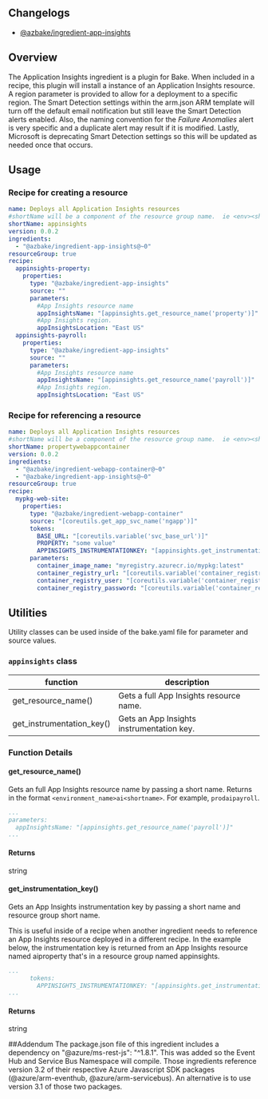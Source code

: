 ## Changelogs
* [@azbake/ingredient-app-insights](./CHANGELOG.md)

## Overview

The Application Insights ingredient is a plugin for Bake.  When included in a recipe, this plugin will install a instance of an Application Insights resource.  A region parameter is provided to allow for a deployment to a specific region.  The Smart Detection settings within the arm.json ARM template will turn off the default email notification but still leave the Smart Detection alerts enabled.  Also, the naming convention for the _Failure Anomalies_ alert is very specific and a duplicate alert may result if it is modified.  Lastly, Microsoft is deprecating Smart Detection settings so this will be updated as needed once that occurs.

## Usage

### Recipe for creating a resource
```yaml
name: Deploys all Application Insights resources
#shortName will be a component of the resource group name.  ie <env><shortName> --> prodappinsights
shortName: appinsights
version: 0.0.2
ingredients:
  - "@azbake/ingredient-app-insights@~0"
resourceGroup: true
recipe:
  appinsights-property:
    properties:
      type: "@azbake/ingredient-app-insights"
      source: ""
      parameters:
        #App Insights resource name
        appInsightsName: "[appinsights.get_resource_name('property')]"
        #App Insights region.
        appInsightsLocation: "East US"
  appinsights-payroll:
    properties:
      type: "@azbake/ingredient-app-insights"
      source: ""
      parameters:
        #App Insights resource name
        appInsightsName: "[appinsights.get_resource_name('payroll')]"
        #App Insights region.
        appInsightsLocation: "East US"
```

### Recipe for referencing a resource
```yaml
name: Deploys all Application Insights resources
#shortName will be a component of the resource group name.  ie <env><shortName> --> prodappinsights
shortName: propertywebappcontainer
version: 0.0.2
ingredients:
  - "@azbake/ingredient-webapp-container@~0"
  - "@azbake/ingredient-app-insights@~0"
resourceGroup: true
recipe:
  mypkg-web-site:
    properties:
      type: "@azbake/ingredient-webapp-container"
      source: "[coreutils.get_app_svc_name('ngapp')]"
      tokens:
        BASE_URL: "[coreutils.variable('svc_base_url')]"
        PROPERTY: "some value"
        APPINSIGHTS_INSTRUMENTATIONKEY: "[appinsights.get_instrumentation_key('property','appinsights')]"
      parameters:
        container_image_name: "myregistry.azurecr.io/mypkg:latest"
        container_registry_url: "[coreutils.variable('container_registry_url')]"
        container_registry_user: "[coreutils.variable('container_registry_user')]"
        container_registry_password: "[coreutils.variable('container_registry_password')]"
```

## Utilities

Utility classes can be used inside of the bake.yaml file for parameter and source values.

### ``appinsights`` class

|function|description|
|--------|-----------|
|get_resource_name()|Gets a full App Insights resource name. |
|get_instrumentation_key()|Gets an App Insights instrumentation key.|

### Function Details

#### get_resource_name()
Gets an full App Insights resource name by passing a short name. Returns in the format
``<environment_name>ai<shortname>``.  For example, ``prodaipayroll``.

```yaml
...
parameters:
  appInsightsName: "[appinsights.get_resource_name('payroll')]"
...
```
#### Returns
string

#### get_instrumentation_key()
Gets an App Insights instrumentation key by passing a short name and resource group short name.

This is useful inside of a recipe when another ingredient needs to reference an App Insights resource deployed in a different recipe.  In the example below, the instrumentation key is returned from an App Insights resource named <env>aiproperty that's in a resource group named <env>appinsights.

```yaml
...
      tokens:
        APPINSIGHTS_INSTRUMENTATIONKEY: "[appinsights.get_instrumentation_key('property','appinsights')]"
...
```

#### Returns
string


##Addendum
The package.json file of this ingredient includes a dependency on "@azure/ms-rest-js": "^1.8.1".  This was added so the Event Hub and Service Bus Namespace will compile.  Those ingredients reference version 3.2 of their respective Azure Javascript SDK packages (@azure/arm-eventhub, @azure/arm-servicebus).  An alternative is to use version 3.1 of those two packages.